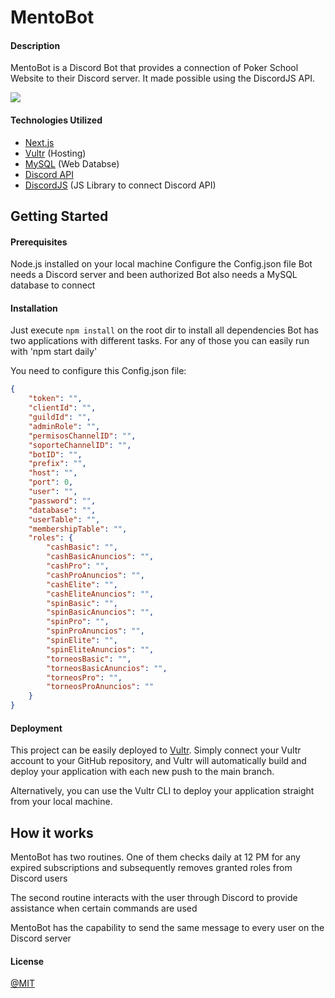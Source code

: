 # MentoBot

#### Description
MentoBot is a Discord Bot that provides a connection of Poker School Website to their Discord server. It made possible using the DiscordJS API.

![](https://i.imgur.com/P1uIipd.png)

#### Technologies Utilized
- [Next.js](nextjs.org) 
- [Vultr](https://www.vultr.com/) (Hosting)
- [MySQL](https://www.mysql.com/) (Web Databse) 
- [Discord API](https://discord.com/developers/docs/reference)
- [DiscordJS](https://discord.js.org/) (JS Library to connect Discord API)

## Getting Started
#### Prerequisites

Node.js installed on your local machine
Configure the Config.json file
Bot needs a Discord server and been authorized
Bot also needs a MySQL database to connect

#### Installation

Just execute `npm install` on the root dir to install all dependencies
Bot has two applications with different tasks. For any of those you can easily run with 'npm start daily'

You need to configure this Config.json file:

```json
{
    "token": "",
    "clientId": "",
    "guildId": "",
    "adminRole": "",
    "permisosChannelID": "",
    "soporteChannelID": "",
    "botID": "",
    "prefix": "",
    "host": "",
    "port": 0,
    "user": "",
    "password": "",
    "database": "",
    "userTable": "",
    "membershipTable": "",
    "roles": {
        "cashBasic": "",
        "cashBasicAnuncios": "",
        "cashPro": "",
        "cashProAnuncios": "",
        "cashElite": "",
        "cashEliteAnuncios": "",
        "spinBasic": "",
        "spinBasicAnuncios": "",
        "spinPro": "",
        "spinProAnuncios": "",
        "spinElite": "",
        "spinEliteAnuncios": "",
        "torneosBasic": "",
        "torneosBasicAnuncios": "",
        "torneosPro": "",
        "torneosProAnuncios": ""
    }
}
```

#### Deployment

This project can be easily deployed to [Vultr](https://www.vultr.com/docs/cloning-a-virtual-server-with-vultr/). Simply connect your Vultr account to your GitHub repository, and Vultr will automatically build and deploy your application with each new push to the main branch.

Alternatively, you can use the Vultr CLI to deploy your application straight from your local machine.

## How it works

MentoBot has two routines. One of them checks daily at 12 PM for any expired subscriptions and subsequently removes granted roles from Discord users

The second routine interacts with the user through Discord to provide assistance when certain commands are used

MentoBot has the capability to send the same message to every user on the Discord server


#### License

[@MIT](https://github.com/BrianRuizy/covid19-dashboard/blob/master/LICENSE.md)
